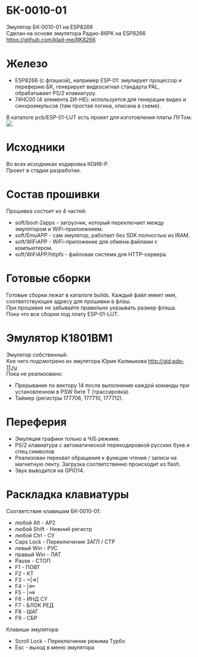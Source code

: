 # БК-0010-01
Эмулятор БК-0010-01 на ESP8266<br/>
Сделан на основе эмулятора Радио-86РК на ESP8266 https://github.com/klad-me/RK8266

# Железо
<ul>
    <li>ESP8266 (с флэшкой), например ESP-01: эмулирует процессор и переферию БК, генерирует видеосигнал стандарта PAL, 
    обрабатывает PS/2 клавиатуру.</li>
    <li>74HC00 (4 элемента 2И-НЕ): используется для генерации видео и синхроимульсов (там простая логика, описана в схеме).</li>
</ul>
В каталоге pcb/ESP-01-LUT есть проект для изготовления платы ЛУТом.<br/>
<img src="photo/ESP-01-LUT/top.jpg" />

# Исходники
Во всех исходниках кодировка КОИ8-Р.<br/>
Проект в стадии разработки.<br/>

# Состав прошивки
Прошивка состоит из 4 частей:
<ul>
    <li>soft/boot-2apps - загрузчик, который переключает между эмулятором и WiFi-прилоежнием.</li>
    <li>soft/EmuAPP - сам эмулятор, работает без SDK полностью из IRAM.</li>
    <li>soft/WiFiAPP - WiFi-приложение для обмена файлами с компьютером.</li>
    <li>soft/WiFiAPP/httpfs - файловая система для HTTP-сервера.</li>
</ul>

# Готовые сборки
Готовые сборки лежат в каталоге builds. Каждый файл имеет имя, соответствующее адресу для прошивки в флэш.<br/>
При прошивке не забывайте правильно указывать размер флэша.<br/>
Пока что все сборки под плату ESP-01-LUT.

# Эмулятор К1801ВМ1
Эмулятор собственный.<br/>
Кое чего подсмотрено из эмулятора Юрия Калмыкова http://gid.pdp-11.ru<br/>
Пока не реализовано:
<ul>
<li>Прерывание по вектору 14 после выполнения каждой команды при установленном в PSW бите T (трассировка).</li>
<li>Таймер (регистры 177706, 177710, 177712).</li>
</ul>

# Переферия
<ul>
<li>Эмуляция графики только в Ч/Б режиме.</li>
<li>PS/2 клавиатура с автоматической перекодировкой русских букв и спец.символов</li>
<li>Реализован перехват обращения к функции чтения / записи на магнитную ленту. Загрузка соответственно происходит из flash.</li>
<li>Звук выводится на GPIO14.</li>
</ul>

# Раскладка клавиатуры
Соответствие клавишам БК-0010-01:
<ul>
<li>любой Alt - АР2</li>
<li>любой Shift - Нижний регистр</li>
<li>любой Ctrl - СУ</li>
<li>Caps Lock - Переключение ЗАГЛ / СТР</li>
<li>левый Win - РУС</li>
<li>правый Win - ЛАТ</li>
<li>Pause - СТОП</li>
<li>F1 - ПОВТ</li>
<li>F2 - КТ</li>
<li>F3 - =|=>|</li>
<li>F4 - |<==</li>
<li>F5 - |==></li>
<li>F6 - ИНД СУ</li>
<li>F7 - БЛОК РЕД</li>
<li>F8 - ШАГ</li>
<li>F9 - СБР</li>
</ul>
Клавиши эмулятора:
<ul>
<li>Scroll Lock - Переключение режима Турбо</li>
<li>Esc - выход в меню эмулятора</li>
</ul>
